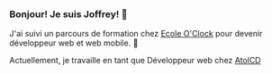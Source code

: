 ### Bonjour! Je suis Joffrey! :wave:

J'ai suivi un parcours de formation chez [Ecole O'Clock](https://oclock.io) pour devenir développeur web et web mobile. :rocket:

Actuellement, je travaille en tant que Développeur web chez [AtolCD](https://www.atolcd.com/)

<!--
**JoffreyMS/JoffreyMS** is a ✨ _special_ ✨ repository because its `README.md` (this file) appears on your GitHub profile.

Here are some ideas to get you started:

- 🔭 I’m currently working on ...
- 🌱 I’m currently learning ...
- 👯 I’m looking to collaborate on ...
- 🤔 I’m looking for help with ...
- 💬 Ask me about ...
- 📫 How to reach me: ...
- 😄 Pronouns: ...
- ⚡ Fun fact: ...
-->
